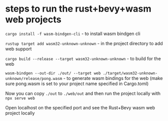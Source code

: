 # steps to run the rust+bevy+wasm web projects

`cargo install -f wasm-bindgen-cli` - to install wasm bindgen cli

`rustup target add wasm32-unknown-unknown` - in the project directory to add web support

`cargo build --release --target wasm32-unknown-unknown` - to build for the web

`wasm-bindgen --out-dir ./out/ --target web ./target/wasm32-unknown-unknown/release/pong.wasm` - to generate wasm bindings for the web (make sure pong.wasm is set to your project name specified in Cargo.toml)

Now you can copy `./out` to `./web/out` and then run the project locally with `npx serve web`

Open localhost on the specified port and see the Rust+Bevy wasm web project locally